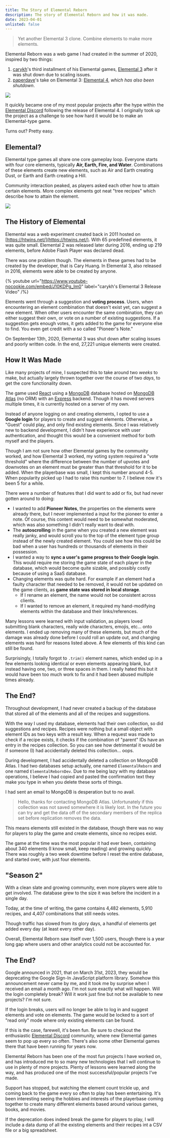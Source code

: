 ```yaml
---
title: The Story of Elemental Reborn
description: The story of Elemental Reborn and how it was made.
date: 2023-04-01
unlisted: false
---
```


> Yet another Elemental 3 clone. Combine elements to make more elements.

Elemental Reborn was a web game I had created in the summer of 2020, inspired by two things:
1. [carykh](https://www.youtube.com/user/carykh)'s third installment of his Elemental games, [Elemental 3](https://www.youtube.com/watch?v=J10KDPg_Im0) after it was shut down due to scaling issues.
2. [paperdave](https://paperdave.net/)'s take on Elemental 3: [Elemental 4](https://github.com/paperdave/elemental4), *which has also been shutdown*.

![](/images/2023-04-01-elemental-reborn/elements.png)

It quickly became one of my most popular projects after the hype within the [Elemental Discord](https://discord.gg/X9VyN42) following the release of Elemental 4. I originally took up the project as a challenge to see how hard it would be to make an Elemental-type game.

Turns out? Pretty easy.

## Elemental?

Elemental type games all share one core gameplay loop. Everyone starts with four core elements, typically **Air, Earth, Fire, and Water**. Combinations of these elements create new elements, such as Air and Earth creating Dust, or Earth and Earth creating a Hill.

Community interaction peaked, as players asked each other how to attain certain elements. More complex elements got neat "tree recipes" which describe how to attain the element.

![](/images/2023-04-01-elemental-reborn/tree.png)

## The History of Elemental

Elemental was a web experiment created back in 2011 hosted on [https://htwins.net/](https://htwins.net/). With 65 predefined elements, it was quite small. Elemental 2 was released later during 2016, ending up 219 elements, before Adobe Flash Player was declared dead.

There was one problem though. The elements in these games had to be created by the developer, that is Cary Huang. In Elemental 3, also released in 2016, elements were able to be created by anyone.

{% youtube url="https://www.youtube-nocookie.com/embed/J10KDPg_Im0" label="carykh's Elemental 3 Release Video" /%}


Elements went through a suggestion and **voting process**. Users, when encountering an element combination that doesn't exist yet, can suggest a new element. When other users encounter the same combination, they can either suggest their own, or vote on a number of existing suggestions. If a suggestion gets enough votes, it gets added to the game for everyone else to find. You even get credit with a so called "Pioneer's Note."

On September 13th, 2020, Elemental 3 was shut down after scaling issues and poorly written code. In the end, 27,221 unique elements were created.

## How It Was Made

Like many projects of mine, I suspected this to take around two *weeks* to make, but actually largely thrown together over the course of two *days*, to get the core functionality down.

The game used [React](https://react.dev/) using a [MongoDB](https://www.mongodb.com/) database hosted on [MongoDB Atlas](https://www.mongodb.com/atlas/database) (no ORM) with an [Express](https://expressjs.com/) backend. Though it has moved servers multiple times, it is currently hosted on a server of my own.

Instead of anyone logging on and creating elements, I opted to use a **Google login** for players to create and suggest elements. Otherwise, a "Guest" could play, and only find existing elements. Since I was relatively new to backend development, I didn't have experience with user authentication, and thought this would be a convenient method for both myself and the players.

Though I am not sure how other Elemental games by the community worked, and how Elemental 3 worked, my voting system required a "vote threshold" where the difference between the number of upvotes and downvotes on an element must be greater than that threshold for it to be added. When the playerbase was small, I kept this number around 4-5. When popularity picked up I had to raise this number to 7. I believe now it's been 5 for a while.

There were a number of features that I did want to add or fix, but had never gotten around to doing:
- I wanted to add **Pioneer Notes**, the properties on the elements were already there, but I never implemented a input for the pioneer to enter a note. Of course, this content would need to be somewhat moderated, which was also something I didn't really want to deal with.
- The **autoscrolling** in the game when you created a new element was really janky, and would scroll you to the top of the element type group instead of the newly created element. You could see how this could be bad when a user has hundreds or thousands of elements in their possession.
- I wanted a way to **sync a user's game progress to their Google login**. This would require me storing the game state of each player in the database, which would become quite sizable, and possibly costly because of using a SaaS database.
- Changing elements was quite hard. For example if an element had a faulty character that needed to be removed, it would not be updated on the game clients, as **game state was stored in local storage**.
  - If I rename an element, the name would not be consistent across clients.
  - If I wanted to remove an element, it required my hand-modifying elements within the database and their links/references.

Many lessons were learned with input validation, as players loved submitting blank characters, really wide characters, emojis, etc... onto elements. I ended up removing many of these elements, but much of the damage was already done before I could roll an update out, and changing elements was hard for reasons listed above. A few elements of this kind can still be found.

Surprisingly, I totally forgot to `.trim()` element names, which ended up in a few elements looking identical or even elements appearing blank, but instead having one, two, or  three spaces in them. I really hated this but it would have been too much work to fix and it had been abused multiple times already.

## The End?

Throughout development, I had never created a backup of the database that stored all of the elements and all of the recipes and suggestions.

With the way I used my database, elements had their own collection, so did suggestions and recipes. Recipes were nothing but a small object with element IDs as two keys with a result key. When a request was made to check if a recipe exists, it checks if the combination of "parent" IDs have an entry in the recipes collection. So you can see how detrimental it would be if someone (I) had accidentally deleted this collection... oops.

During development, I had accidentally deleted a collection on MongoDB Atlas. I had two databases setup actually, one named `ElementalReborn` and one named `ElementalRebornDev`. Due to me being lazy with my database operations, I believe I had copied and pasted the confirmation text they make you type in when you delete these sorts of things.

I had sent an email to MongoDB is desperation but to no avail.

> Hello, thanks for contacting MongoDB Atlas. Unfortunately if this collection was not saved somewhere it is likely lost. In the future you can try and get the data off of the secondary members of the replica set before replication removes the data. 

This means elements still existed in the database, though there was no way for players to play the game and create elements, since no recipes exist.

The game at the time was the most popular it had ever been, containing about 340 elements (I know small, keep reading) and growing quickly. There was roughly a two week downtime before I reset the entire database, and started over, with just four elements.

## "Season 2"

With a clean slate and growing community, even more players were able to get involved. The database grew to the size it was before the incident in a single day.

Today, at the time of writing, the game contains 4,482 elements, 5,910 recipes, and 4,407 combinations that still needs votes.

Though traffic has slowed from its glory days, a handful of elements get added every day (at least every other day).

Overall, Elemental Reborn saw itself over 1,500 users, though there is a year long gap where users and other analytics could not be accounted for.

## The End?

Google announced in 2021, that on March 31st, 2023, they would be deprecating the Google Sign-In JavaScript platform library. Somehow this announcement never came by me, and it took me by surprise when I received an email a month ago. I'm not sure exactly what will happen. Will the login completely break? Will it work just fine but not be available to new projects? I'm not sure.

If the login breaks, users will no longer be able to log in and suggest elements and vote on elements. The game would be locked to a sort of "read only" mode where only existing elements can be found.

If this is the case, farewell, it's been fun. Be sure to checkout the enthusiastic [Elemental Discord](https://discord.gg/X9VyN42) community, where new Elemental games seem to pop up every so often. There's also some other Elemental games there that have been running for years now.

Elemental Reborn has been one of the most fun projects I have worked on, and has introduced me to so many new technologies that I will continue to use in plenty of more projects. Plenty of lessons were learned along the way, and has produced one of the most successful/popular projects I've made.

Support has stopped, but watching the element count trickle up, and coming back to the game every so often to play has been entertaining. It's been interesting seeing the hobbies and interests of the playerbase coming together to create many different elements based around various games, books, and movies.

If the deprecation does indeed break the game for players to play, I will include a data dump of all the existing elements and their recipes int a CSV file or a big spreadsheet.

